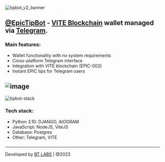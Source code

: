 ![tipbot_v2_banner](https://user-images.githubusercontent.com/53139520/210362144-b4f67581-050c-4534-a9de-054b2cade255.png)

## [**@EpicTipBot**](https://t.me/epictipbot) - [VITE Blockchain](https://vite.org) wallet managed via [Telegram](https://telegram.org/).

### Main features:
- Wallet functionality with no system requirements
- Cross-platform Telegram interface
- Integration with VITE blockchain (EPIC-002)
- Instant EPIC tips for Telegram users

![image](https://user-images.githubusercontent.com/53139520/210363416-6cff3b18-2673-4afc-ac27-596e5d12acff.png)
---

![tipbot-stack](https://user-images.githubusercontent.com/53139520/210365253-8a998e6f-2a3c-4bee-928d-5971a07d230b.png)
### Tech stack:

- Python 3.10: DJANGO, AIOGRAM
- JavaScript: NodeJS, ViteJS
- Database: Postgres
- Other: Telegram, VITE

### 
----
Developed by [BT LABS](https://blacktyg3r.com) | @2023

